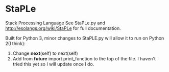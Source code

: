 StaPLe
======

Stack Processing Language
See StaPLe.py and http://esolangs.org/wiki/StaPLe for full documentation.

Built for Python 3, minor changes to StaPLE.py will allow it to run on Python 2(I think):
  1. Change __next__(self) to next(self)
  2. Add from __future__ import print_function to the top of the file.
I haven't tried this yet so I will update once I do.
